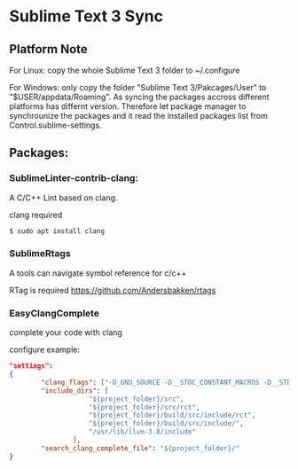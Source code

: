 # Sublime Text 3 Sync

## Platform Note
For Linux:
	copy the whole Sublime Text 3 folder to ~/.configure
	
For Windows:
	only copy the folder "Sublime Text 3/Pakcages/User" to "$USER/appdata/Roaming". As syncing the packages accross different platforms has differnt version. Therefore let package manager to synchrounize the packages and it read the installed packages list from Control.sublime-settings.

## Packages:

### SublimeLinter-contrib-clang:
A C/C++ Lint based on clang.


clang required 
```sh
$ sudo apt install clang
```
	
### SublimeRtags
A tools can navigate symbol reference for c/c++


RTag is required https://github.com/Andersbakken/rtags

### EasyClangComplete
complete your code with clang

configure example:
```json
"settings":
{
		"clang_flags": ["-D_GNU_SOURCE -D__STDC_CONSTANT_MACROS -D__STDC_FORMAT_MACROS -D__STDC_LIMIT_MACROS -Wall -Wextra -Wpointer-arith -Wnon-virtual-dtor -fno-rtti -std=c++11 -Wstrict-aliasing=2 -Wcast-qual -fPIC -fstack-protector-all -Wstack-protector -O3 -DNDEBUG"],
		"include_dirs": [
	                "${project_folder}/src",
	                "${project_folder}/src/rct",
	                "${project_folder}/build/src/include/rct",
	                "${project_folder}/build/src/include/",
	                "/usr/lib/llvm-3.8/include"
	            ],
		"search_clang_complete_file": "${project_folder}/"
}
```
